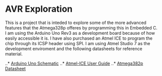 # AVR Exploration

This is a project that is inteded to explore some of the more advanced features that the Atmega328p offeres by programming this in Embedded C. I am using the Arduino Uno Rev3 as a development board because of how easily accessible it is. I have also purchased an Atmel ICE to program the chip through its ICSP header using SPI. I am using Atmel Studio 7 as the development enviroment and the following datasheets for reference material.

..* [Arduino Uno Schematic](https://www.arduino.cc/en/uploads/Main/Arduino_Uno_Rev3-schematic.pdf)
..* [Atmel-ICE User Guide](http://ww1.microchip.com/downloads/en/DeviceDoc/Atmel-ICE_UserGuide.pdf)
..* [Atmega382p Datasheet](http://ww1.microchip.com/downloads/en/DeviceDoc/Atmel-7810-Automotive-Microcontrollers-ATmega328P_Datasheet.pdf)